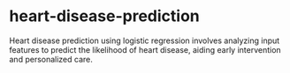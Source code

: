 # heart-disease-prediction
Heart disease prediction using logistic regression involves analyzing input features to predict the likelihood of heart disease, aiding early intervention and personalized care.
